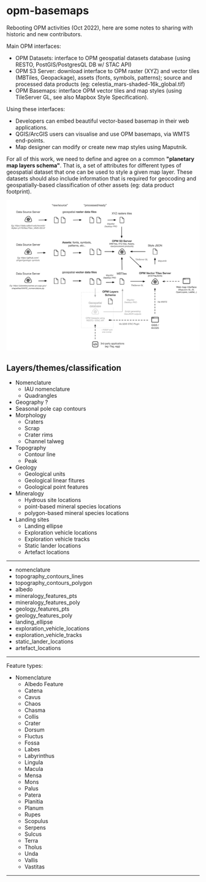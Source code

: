 # opm-basemaps

Rebooting OPM activities (Oct 2022), here are some notes to sharing with historic and new contributors.

Main OPM interfaces:

- OPM Datasets: interface to OPM geospatial datasets database (using RESTO, PostGIS/PostgresQL DB w/ STAC API)
- OPM S3 Server: download interface to OPM raster (XYZ) and vector tiles (MBTiles, Geopackage), assets (fonts, symbols, patterns); source and 
  processed data products (eg: celestia_mars-shaded-16k_global.tif)
- OPM Basemaps: interface OPM vector tiles and map styles (using TileServer GL, see also Mapbox Style Specification).

Using these interfaces:

- Developers can embed beautiful vector-based basemap in their web applications.
- QGIS/ArcGIS users can visualise and use OPM basemaps, via WMTS end-points.
- Map designer can modify or create new map styles using Maputnik.

For all of this work, we need to define and agree on a common **"planetary map layers schema"**.
That is, a set of attributes for different types of geospatial dataset that one can be used
to style a given map layer. These datasets should also include information that is required
for  geocoding and geospatially-based classification of other assets (eg: data product
footprint).

![OPM Overview](docs/opm-concept-overview.png)

## Layers/themes/classification

- Nomenclature
  - IAU nomenclature
  - Quadrangles
- Geography ?
- Seasonal pole cap contours
- Morphology
  - Craters
  - Scrap
  - Crater rims
  - Channel talweg
- Topography
  - Contour line
  - Peak
- Geology
  - Geological units
  - Geological linear fitures
  - Goological point features
- Mineralogy
  - Hydrous site locations
  - point-based mineral species locations
  - polygon-based mineral species locations
- Landing sites
  - Landing ellipse
  - Exploration vehicle locations
  - Exploration vehicle tracks
  - Static lander locations
  - Artefact locations

---

- nomenclature
- topography_contours_lines
- topography_contours_polygon
- albedo
- mineralogy_features_pts
- mineralogy_features_poly
- geology_features_pts
- geology_features_poly
- landing_ellipse
- exploration_vehicle_locations
- exploration_vehicle_tracks
- static_lander_locations
- artefact_locations

---

Feature types:

- Nomenclature
  - Albedo Feature
  - Catena
  - Cavus
  - Chaos
  - Chasma
  - Collis
  - Crater
  - Dorsum
  - Fluctus
  - Fossa
  - Labes
  - Labyrinthus
  - Lingula
  - Macula
  - Mensa
  - Mons
  - Palus
  - Patera
  - Planitia
  - Planum
  - Rupes
  - Scopulus
  - Serpens
  - Sulcus
  - Terra
  - Tholus
  - Unda
  - Vallis
  - Vastitas

---

